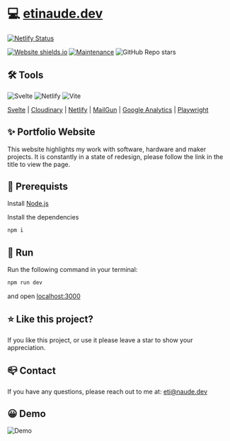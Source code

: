 # 💻 [etinaude.dev](https://etinaude.dev)

[![Netlify Status](https://api.netlify.com/api/v1/badges/9e07637f-e9c5-4e9c-bcbe-73895e1b68d2/deploy-status)](https://app.netlify.com/sites/laughing-goldstine-bce290/deploys)

[![Website shields.io](https://img.shields.io/website-up-down-green-red/http/shields.io.svg?style=flat-square)](http://shields.io/)
[![Maintenance](https://img.shields.io/badge/Maintained%3F-yes-green.svg?style=flat-square&color=blue)](https://GitHub.com/Naereen/StrapDown.js/graphs/commit-activity)
![GitHub Repo stars](https://img.shields.io/github/stars/etinaude/Portfolio?color=orange&style=flat-square)

## 🛠️ Tools

![Svelte](https://img.shields.io/badge/svelte-%23f1413d.svg?style=for-the-badge&logo=svelte&logoColor=white)
![Netlify](https://img.shields.io/badge/netlify-%23000000.svg?style=for-the-badge&logo=netlify&logoColor=#00C7B7)
![Vite](https://img.shields.io/badge/vite-%23646CFF.svg?style=for-the-badge&logo=vite&logoColor=white)

[Svelte](https://svelte.dev/) | [Cloudinary](https://cloudinary.com/) | [Netlify](https://www.netlify.com/) | [MailGun](https://www.mailgun.com/) | [Google Analytics](https://analytics.google.com/) | [Playwright](https://playwright.dev/)

## ✨ Portfolio Website

This website highlights my work with software, hardware and maker projects. It is constantly in a state of redesign, please follow the link in the title to view the page.

## 🧩 Prerequists

Install [Node.js](https://nodejs.org/en/)

Install the dependencies

```zsh
npm i
```

## 🏃 Run

Run the following command in your terminal:

```zsh
npm run dev
```

and open [localhost:3000](https://localhost:3000)

## ⭐️ Like this project?

If you like this project, or use it please leave a star to show your appreciation.

## 📪 Contact

If you have any questions, please reach out to me at: [eti@naude.dev](mailto:eti@naude.dev)

## 😀 Demo

![Demo](./static/demo.webp)
